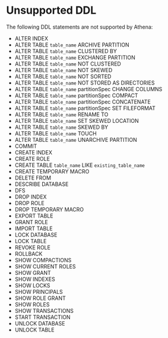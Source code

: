 # Unsupported DDL<a name="unsupported-ddl"></a>

The following DDL statements are not supported by Athena:
+ ALTER INDEX
+ ALTER TABLE `table_name` ARCHIVE PARTITION
+ ALTER TABLE `table_name` CLUSTERED BY
+ ALTER TABLE `table_name` EXCHANGE PARTITION
+ ALTER TABLE `table_name` NOT CLUSTERED
+ ALTER TABLE `table_name` NOT SKEWED
+ ALTER TABLE `table_name` NOT SORTED
+ ALTER TABLE `table_name` NOT STORED AS DIRECTORIES
+ ALTER TABLE `table_name` partitionSpec CHANGE COLUMNS
+ ALTER TABLE `table_name` partitionSpec COMPACT
+ ALTER TABLE `table_name` partitionSpec CONCATENATE
+ ALTER TABLE `table_name` partitionSpec SET FILEFORMAT
+ ALTER TABLE `table_name` RENAME TO
+ ALTER TABLE `table_name` SET SKEWED LOCATION
+ ALTER TABLE `table_name` SKEWED BY
+ ALTER TABLE `table_name` TOUCH
+ ALTER TABLE `table_name` UNARCHIVE PARTITION
+ COMMIT
+ CREATE INDEX
+ CREATE ROLE
+ CREATE TABLE `table_name` LIKE `existing_table_name` 
+ CREATE TEMPORARY MACRO
+ DELETE FROM
+ DESCRIBE DATABASE
+ DFS
+ DROP INDEX
+ DROP ROLE
+ DROP TEMPORARY MACRO
+ EXPORT TABLE
+ GRANT ROLE
+ IMPORT TABLE
+ LOCK DATABASE
+ LOCK TABLE
+ REVOKE ROLE
+ ROLLBACK
+ SHOW COMPACTIONS
+ SHOW CURRENT ROLES
+ SHOW GRANT
+ SHOW INDEXES
+ SHOW LOCKS
+ SHOW PRINCIPALS
+ SHOW ROLE GRANT
+ SHOW ROLES
+ SHOW TRANSACTIONS
+ START TRANSACTION
+ UNLOCK DATABASE
+ UNLOCK TABLE